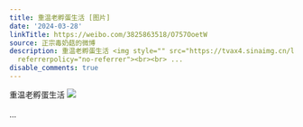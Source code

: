 ```yaml
---
title: 重温老孵蛋生活 [图片]
date: '2024-03-28'
linkTitle: https://weibo.com/3825863518/O757OoetW
source: 正宗毒奶菇的微博
description: 重温老孵蛋生活 <img style="" src="https://tvax4.sinaimg.cn/large/e40a0b5ely1ho6ltekl9tj21hc0u04iw.jpg"
  referrerpolicy="no-referrer"><br><br> ...
disable_comments: true
---
```

重温老孵蛋生活 <img style="" src="https://tvax4.sinaimg.cn/large/e40a0b5ely1ho6ltekl9tj21hc0u04iw.jpg" referrerpolicy="no-referrer"><br><br> ...